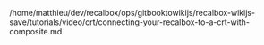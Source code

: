 /home/matthieu/dev/recalbox/ops/gitbooktowikijs/recalbox-wikijs-save/tutorials/video/crt/connecting-your-recalbox-to-a-crt-with-composite.md